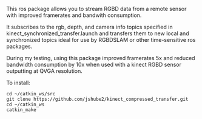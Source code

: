 This ros package allows you to stream RGBD data from a remote sensor with improved framerates and bandwith consumption.

It subscribes to the rgb, depth, and camera info topics specified in kinect_synchronized_transfer.launch
and transfers them to new local and synchronized topics ideal for use by RGBDSLAM or other time-sensitive ros packages.

During my testing, using this package improved framerates 5x and reduced bandwidth consumption by 10x
when used with a kinect RGBD sensor outputting at QVGA resolution.

To install:

```
cd ~/catkin_ws/src
git clone https://github.com/jshube2/kinect_compressed_transfer.git
cd ~/catkin_ws
catkin_make
```

